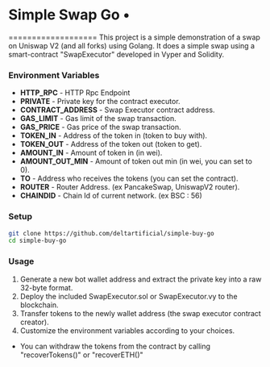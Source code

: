 # Simple Swap Go •

===================
This project is a simple demonstration of a swap on Uniswap V2 (and all forks) using Golang. It does a simple swap using a smart-contract "SwapExecutor" developed in Vyper and Solidity.

### Environment Variables

- **HTTP_RPC** - HTTP Rpc Endpoint
- **PRIVATE** - Private key for the contract executor.
- **CONTRACT_ADDRESS** - Swap Executor contract address.
- **GAS_LIMIT** - Gas limit of the swap transaction.
- **GAS_PRICE** - Gas price of the swap transaction.
- **TOKEN_IN** - Address of the token in (token to buy with).
- **TOKEN_OUT** - Address of the token out (token to get).
- **AMOUNT_IN** - Amount of token in (in wei).
- **AMOUNT_OUT_MIN** - Amount of token out min (in wei, you can set to 0).
- **TO** - Address who receives the tokens (you can set the contract).
- **ROUTER** - Router Address. (ex PancakeSwap, UniswapV2 router).
- **CHAINDID** - Chain Id of current network. (ex BSC : 56)

### Setup 

```sh
git clone https://github.com/deltartificial/simple-buy-go
cd simple-buy-go
```

### Usage

1. Generate a new bot wallet address and extract the private key into a raw 32-byte format.
2. Deploy the included SwapExecutor.sol or SwapExecutor.vy to the blockchain.
3. Transfer tokens to the newly wallet address (the swap executor contract creator).
4. Customize the environment variables according to your choices.

- You can withdraw the tokens from the contract by calling "recoverTokens()" or "recoverETH()"
